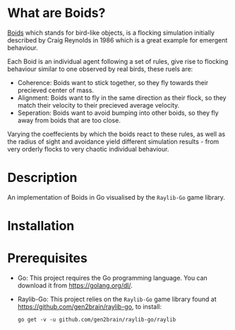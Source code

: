 # What are Boids?

[Boids](https://en.wikipedia.org/wiki/Boids) which stands for bird-like objects, is a flocking simulation initially described by Craig Reynolds in 1986 which is a great example for emergent behaviour.

Each Boid is an individual agent following a set of rules, give rise to flocking behaviour similar to one observed by real birds, these ruels are:

- Coherence: Boids want to stick together, so they fly towards their precieved center of mass.
- Alignment: Boids want to fly in the same direction as their flock, so they match their velocity to their precieved average velocity.
- Seperation: Boids want to avoid bumping into other boids, so they fly away from boids that are too close.

Varying the coeffecients by which the boids react to these rules, as well as the radius of sight and avoidance yield different simulation results - from very orderly flocks to very chaotic individual behaviour.

# Description

An implementation of Boids in Go visualised by the `Raylib-Go` game library.


# Installation

# Prerequisites

- Go: This project requires the Go programming language. You can download it from https://golang.org/dl/.
- Raylib-Go: This project relies on the `Raylib-Go` game library found at https://github.com/gen2brain/raylib-go, to install:
  
  `go get -v -u github.com/gen2brain/raylib-go/raylib`
